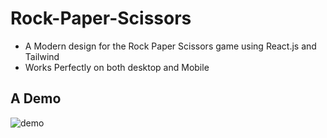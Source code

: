 # Rock-Paper-Scissors 
- A Modern design for the Rock Paper Scissors game using React.js and Tailwind
- Works Perfectly on both desktop and Mobile

## A Demo
![demo](https://user-images.githubusercontent.com/61679566/204388634-902af23e-c1c7-4303-8ab2-bef9fcb23d2c.gif)
